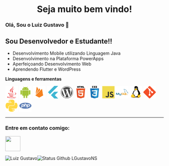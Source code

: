 <h1 align="center"> Seja muito bem vindo! </h1>

### Olá, Sou o Luiz Gustavo 👋

## Sou Desenvolvedor e Estudante!!

- Desenvolvimento Mobile utilizando Linguagem Java
- Desenvolvimento na Plataforma PowerApps
- Aperfeiçoando Desenvolvimento Web
- Aprendendo Flutter e WordPress

<p>
  
  **Linguagens e ferramentas**

<p align="left">
<img src="https://raw.githubusercontent.com/devicons/devicon/master/icons/java/java-plain.svg" alt="java" width="40" height="40" />
<img src="https://raw.githubusercontent.com/devicons/devicon/master/icons/android/android-plain.svg" alt="androidstudio" width="40" height="40" />
<img src="https://raw.githubusercontent.com/devicons/devicon/master/icons/firebase/firebase-plain.svg" alt="firebase" width="40" height="40" />
<img src="https://raw.githubusercontent.com/devicons/devicon/master/icons/flutter/flutter-plain.svg" alt="flutter" width="40" height="40" />
<img src="https://raw.githubusercontent.com/devicons/devicon/master/icons/wordpress/wordpress-plain.svg" alt="wordpress" width="40" height="40" />
  
<img src="https://raw.githubusercontent.com/devicons/devicon/master/icons/html5/html5-original-wordmark.svg" alt="html5" width="40" height="40"/> 
<img src="https://raw.githubusercontent.com/devicons/devicon/master/icons/css3/css3-original-wordmark.svg" alt="css3" width="40" height="40"/> 
<img src="https://raw.githubusercontent.com/devicons/devicon/master/icons/javascript/javascript-original.svg" alt="javascript" width="40" height="40"/> 
<img src="https://raw.githubusercontent.com/devicons/devicon/master/icons/mysql/mysql-original-wordmark.svg" alt="mysql" width="40" height="40"/> 
<img src="https://raw.githubusercontent.com/devicons/devicon/master/icons/linux/linux-original.svg" alt="linux" width="40" height="40" />
<img src="https://raw.githubusercontent.com/devicons/devicon/master/icons/git/git-original.svg" alt="git" width="40" height="40"/>
<img src="https://raw.githubusercontent.com/devicons/devicon/master/icons/python/python-plain.svg" alt="Python" width="40" height="40" />
<img src="https://raw.githubusercontent.com/devicons/devicon/master/icons/php/php-plain.svg" alt="PHP" width="40" height="40" />
  
--- 
### Entre em contato comigo:

<a href="https://www.linkedin.com/in/luiz-gustavo-120503138/" target="_blank">
<img align="center" src="https://i.ibb.co/Kx2GSrT/linkedin.png" width="48px" height="48px">
</a>
<p>
  
<p>
<img align="left" src="https://github-readme-stats.vercel.app/api/top-langs/?username=LGustavoNS&layout=compact&theme=graywhite&title_color=268bd2" alt="Luiz Gustavo" />
</p>

<p>
<img align="left" alt="Status Github LGustavoNS" src="https://github-readme-stats.vercel.app/api?username=LGustavoNS&show_icons=true&hide_border=true" />
</p>

